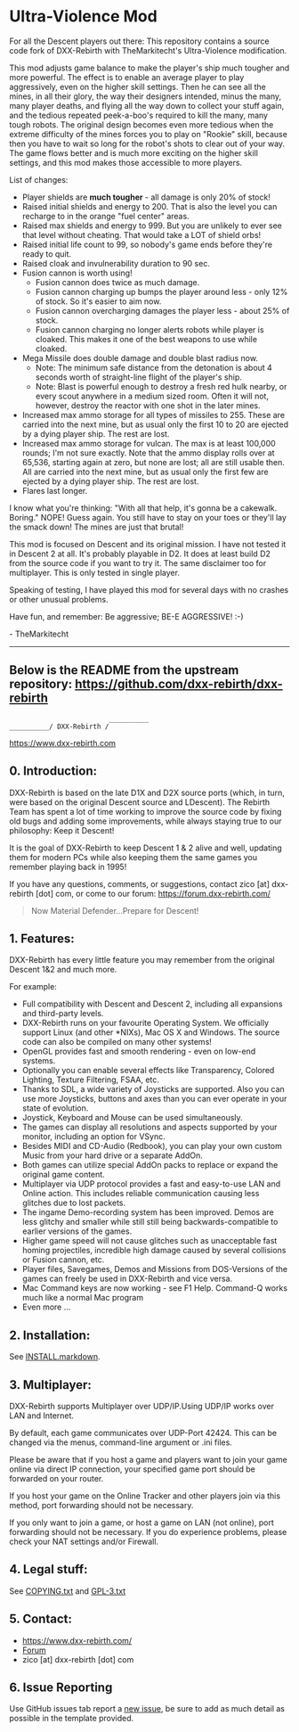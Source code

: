 # Ultra-Violence Mod

For all the Descent players out there:  This repository contains a source code fork of DXX-Rebirth with TheMarkitecht's Ultra-Violence modification.

This mod adjusts game balance to make the player's ship much tougher and more powerful.  The effect is to enable an average player to play aggressively, even on the higher skill settings.  Then he can see all the mines, in all their glory, the way their designers intended, minus the many, many player deaths, and flying all the way down to collect your stuff again, and the tedious repeated peek-a-boo's required to kill the many, many tough robots.  The original design becomes even more tedious when the extreme difficulty of the mines forces you to play on "Rookie" skill, because then you have to wait so long for the robot's shots to clear out of your way.  The game flows better and is much more exciting on the higher skill settings, and this mod makes those accessible to more players.

List of changes:

* Player shields are **much tougher** - all damage is only 20% of stock!
* Raised initial shields and energy to 200.  That is also the level you can recharge to in the orange "fuel center" areas.
* Raised max shields and energy to 999.  But you are unlikely to ever see that level without cheating.  That would take a LOT of shield orbs!
* Raised initial life count to 99, so nobody's game ends before they're ready to quit.
* Raised cloak and invulnerability duration to 90 sec.
* Fusion cannon is worth using!
    * Fusion cannon does twice as much damage.
    * Fusion cannon charging up bumps the player around less - only 12% of stock.  So it's easier to aim now.
    * Fusion cannon overcharging damages the player less - about 25% of stock.
    * Fusion cannon charging no longer alerts robots while player is cloaked.  This makes it one of the best weapons to use while cloaked.
* Mega Missile does double damage and double blast radius now.
    * Note: The minimum safe distance from the detonation is about 4 seconds worth of straight-line flight of the player's ship.
    * Note: Blast is powerful enough to destroy a fresh red hulk nearby, or every scout anywhere in a medium sized room.  Often it will not, however, destroy the reactor with one shot in the later mines.
* Increased max ammo storage for all types of missiles to 255.  These are carried into the next mine, but as usual only the first 10 to 20 are ejected by a dying player ship.  The rest are lost.
* Increased max ammo storage for vulcan.  The max is at least 100,000 rounds; I'm not sure exactly.  Note that the ammo display rolls over at 65,536, starting again at zero, but none are lost; all are still usable then.  All are carried into the next mine, but as usual only the first few are ejected by a dying player ship.  The rest are lost.
* Flares last longer.

I know what you're thinking:  "With all that help, it's gonna be a cakewalk.  Boring."  NOPE!  Guess again.  You still have to stay on your toes or they'll lay the smack down!  The mines are just that brutal!

This mod is focused on Descent and its original mission.  I have not tested it in Descent 2 at all.  It's probably playable in D2.  It does at least build D2 from the source code if you want to try it.  The same disclaimer too for multiplayer.  This is only tested in single player.

Speaking of testing, I have played this mod for several days with no crashes or other unusual problems.

Have fun, and remember:  Be aggressive;  BE-E AGGRESSIVE!  :-)

\- TheMarkitecht



---
Below is the README from the upstream repository: https://github.com/dxx-rebirth/dxx-rebirth
---


```
                         __________
__________/ DXX-Rebirth /
```

https://www.dxx-rebirth.com


## 0. Introduction:

DXX-Rebirth is based on the late D1X and D2X source ports (which, in turn, were based on the original Descent source and LDescent). The Rebirth Team has spent a lot of time working to improve the source code by fixing old bugs and adding some improvements, while always staying true to our philosophy: Keep it Descent!

It is the goal of DXX-Rebirth to keep Descent 1 & 2 alive and well, updating them for modern PCs while also keeping them the same games you remember playing back in 1995!

If you have any questions, comments, or suggestions, contact zico [at] dxx-rebirth [dot] com, or come to our forum: https://forum.dxx-rebirth.com/

> Now Material Defender...Prepare for Descent!

## 1. Features:

DXX-Rebirth has every little feature you may remember from the original Descent 1&2 and much more.

For example:

* Full compatibility with Descent and Descent 2, including all expansions and third-party levels.
* DXX-Rebirth runs on your favourite Operating System. We officially support Linux (and other \*NIXs), Mac OS X and Windows. The source code can also be compiled on many other systems!
* OpenGL provides fast and smooth rendering - even on low-end systems.
* Optionally you can enable several effects like Transparency, Colored Lighting, Texture Filtering, FSAA, etc.
* Thanks to SDL, a wide variety of Joysticks are supported. Also you can use more Joysticks, buttons and axes than you can ever operate in your state of evolution.
* Joystick, Keyboard and Mouse can be used simultaneously.
* The games can display all resolutions and aspects supported by your monitor, including an option for VSync.
* Besides MIDI and CD-Audio (Redbook), you can play your own custom Music from your hard drive or a separate AddOn.
* Both games can utilize special AddOn packs to replace or expand the original game content.
* Multiplayer via UDP protocol provides a fast and easy-to-use LAN and Online action. This includes reliable communication causing less glitches due to lost packets.
* The ingame Demo-recording system has been improved. Demos are less glitchy and smaller while still still being backwards-compatible to earlier versions of the games.
* Higher game speed will not cause glitches such as unacceptable fast homing projectiles, incredible high damage caused by several collisions or Fusion cannon, etc.
* Player files, Savegames, Demos and Missions from DOS-Versions of the games can freely be used in DXX-Rebirth and vice versa.
* Mac Command keys are now working - see F1 Help. Command-Q works much like a normal Mac program
* Even more ...


## 2. Installation:

See [INSTALL.markdown](INSTALL.markdown).


## 3. Multiplayer:

DXX-Rebirth supports Multiplayer over UDP/IP.Using UDP/IP works over LAN and Internet. 

By default, each game communicates over UDP-Port 42424. This can be changed via the menus, command-line argument or .ini files. 

Please be aware that if you host a game and players want to join your game online via direct IP connection, your specified game port should be forwarded on your router. 

If you host your game on the Online Tracker and other players join via this method, port forwarding should not be necessary.

If you only want to join a game, or host a game on LAN (not online), port forwarding should not be necessary. If you do experience problems, please check your NAT settings and/or Firewall.


## 4. Legal stuff:

See [COPYING.txt](COPYING.txt) and [GPL-3.txt](GPL-3.txt)


## 5. Contact:

- https://www.dxx-rebirth.com/
- [Forum](https://forum.dxx-rebirth.com/)
- zico [at] dxx-rebirth [dot] com
   
## 6. Issue Reporting

Use GitHub issues tab report a [new issue](https://github.com/dxx-rebirth/dxx-rebirth/issues/new), be sure to add as much detail as possible in the template provided.
